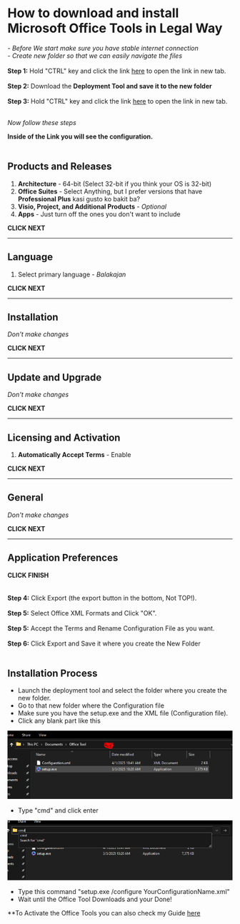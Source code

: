 # How to download and install Microsoft Office Tools in Legal Way

*- Before We start make sure you have stable internet connection* <br>
*- Create new folder so that we can easily navigate the files*<br><br>
**Step 1:** Hold "CTRL" key and click the link <a href="https://www.microsoft.com/en-us/download/details.aspx?id=49117">here</a> to open the link in new tab. <br><br>
**Step 2:** Download the <b>Deployment Tool and save it to the new folder</b> <br><br>
**Step 3:** Hold "CTRL" key and click the link <a href="https://config.office.com/deploymentsettings">here</a> to open the link in new tab.</b><br><br>

*Now follow these steps*

**Inside of the Link you will see the configuration.**
<br><br>
## **Products and Releases**
1. **Architecture** - 64-bit (Select 32-bit if you think your OS is 32-bit)
2. **Office Suites** - Select Anything, but I prefer versions that have **Professional Plus** kasi gusto ko bakit ba?
3. **Visio, Project, and Additional Products** - *Optional*
4. **Apps** - Just turn off the ones you don't want to include

**CLICK NEXT**

---

## **Language**
1. Select primary language - *Balakajan*

**CLICK NEXT**

---

## **Installation**

*Don't make changes*

**CLICK NEXT**

---

## **Update and Upgrade**

*Don't make changes*

**CLICK NEXT**

---

## **Licensing and Activation**
1. **Automatically Accept Terms** - Enable

**CLICK NEXT**

---

## **General**

*Don't make changes*

**CLICK NEXT**

---

## **Application Preferences**

**CLICK FINISH**
<br><br><br>
**Step 4:** Click Export (the export button in the bottom, Not TOP!).<br><br>
**Step 5:** Select Office XML Formats and Click "OK".<br><br>
**Step 5:** Accept the Terms and Rename Configuration File as you want.<br><br>
**Step 6:** Click Export and Save it where you create the New Folder<br><br>

## **Installation Process**
- Launch the deployment tool and select the folder where you create the new folder.
- Go to that new folder where the Configuration file
- Make sure you have the setup.exe and the XML file (Configuration file).
- Click any blank part like this
<img src="Capture.PNG"/>

- Type "cmd" and click enter
  
<img src="Capture2.PNG"/>

- Type this command "setup.exe /configure YourConfigurationName.xml"
- Wait until the Office Tool Downloads and your Done!

**To Activate the Office Tools you can also check my Guide <a href="">here</a>
